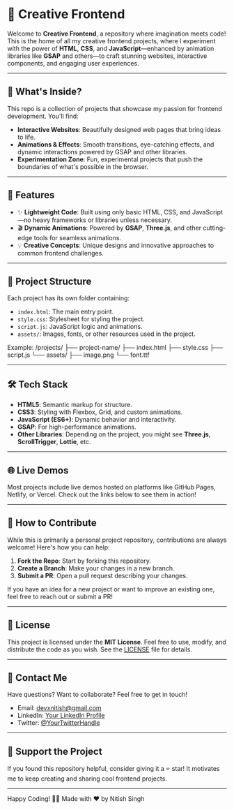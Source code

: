# 🎨 Creative Frontend

Welcome to **Creative Frontend**, a repository where imagination meets code! This is the home of all my creative frontend projects, where I experiment with the power of **HTML**, **CSS**, and **JavaScript**—enhanced by animation libraries like **GSAP** and others—to craft stunning websites, interactive components, and engaging user experiences.

---

## 🌟 What's Inside?

This repo is a collection of projects that showcase my passion for frontend development. You'll find:

- **Interactive Websites**: Beautifully designed web pages that bring ideas to life.
- **Animations & Effects**: Smooth transitions, eye-catching effects, and dynamic interactions powered by GSAP and other libraries.
- **Experimentation Zone**: Fun, experimental projects that push the boundaries of what's possible in the browser.

---

## 🚀 Features

- ✨ **Lightweight Code**: Built using only basic HTML, CSS, and JavaScript—no heavy frameworks or libraries unless necessary.
- 🎬 **Dynamic Animations**: Powered by **GSAP**, **Three.js**, and other cutting-edge tools for seamless animations.
- 💡 **Creative Concepts**: Unique designs and innovative approaches to common frontend challenges.

---

## 📂 Project Structure

Each project has its own folder containing:
- `index.html`: The main entry point.
- `style.css`: Stylesheet for styling the project.
- `script.js`: JavaScript logic and animations.
- `assets/`: Images, fonts, or other resources used in the project.

Example:
  /projects/
  ├── project-name/
  ├── index.html
  ├── style.css
  ├── script.js
  └── assets/
  ├── image.png
  └── font.ttf


---

## 🛠️ Tech Stack

- **HTML5**: Semantic markup for structure.
- **CSS3**: Styling with Flexbox, Grid, and custom animations.
- **JavaScript (ES6+)**: Dynamic behavior and interactivity.
- **GSAP**: For high-performance animations.
- **Other Libraries**: Depending on the project, you might see **Three.js**, **ScrollTrigger**, **Lottie**, etc.

---

## 🌐 Live Demos

Most projects include live demos hosted on platforms like GitHub Pages, Netlify, or Vercel. Check out the links below to see them in action!

---

## 🤝 How to Contribute

While this is primarily a personal project repository, contributions are always welcome! Here's how you can help:

1. **Fork the Repo**: Start by forking this repository.
2. **Create a Branch**: Make your changes in a new branch.
3. **Submit a PR**: Open a pull request describing your changes.

If you have an idea for a new project or want to improve an existing one, feel free to reach out or submit a PR!

---

## 📜 License

This project is licensed under the **MIT License**. Feel free to use, modify, and distribute the code as you wish. See the [LICENSE](LICENSE) file for details.

---

## 📧 Contact Me

Have questions? Want to collaborate? Feel free to get in touch!

- Email: devxnitish@gmail.com
- LinkedIn: [Your LinkedIn Profile](https://linkedin.com/in/nitish0140)
- Twitter: [@YourTwitterHandle](https://twitter.com/fgrreloaded)

---

## 🙌 Support the Project

If you found this repository helpful, consider giving it a ⭐️ star! It motivates me to keep creating and sharing cool frontend projects.

---

Happy Coding! 🚀✨
Made with ❤️ by Nitish Singh